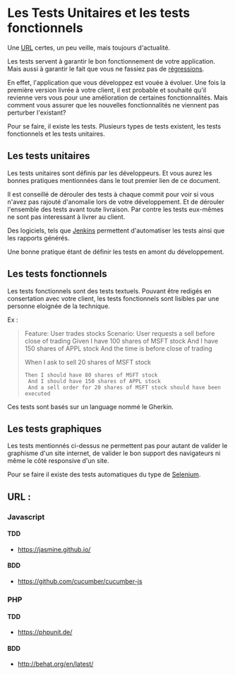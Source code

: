 # Les Tests Unitaires et les tests fonctionnels

Une [URL](http://blog.xebia.fr/2008/04/11/les-10-commandements-des-tests-unitaires/) certes, un peu veille, mais toujours d'actualité. 

Les tests servent à garantir le bon fonctionnement de votre application. Mais aussi à garantir le fait que vous ne fassiez pas de [régressions](x=https://fr.wikipedia.org/wiki/Test_de_r%C3%A9gression). 

En effet, l'application que vous développez est vouée à évoluer. Une fois la première version livrée à votre client, il est probable et souhaité qu'il revienne vers vous pour une amélioration de certaines fonctionnalités. Mais comment vous assurer que les nouvelles fonctionnalités ne viennent pas perturber l'existant? 

Pour se faire, il existe les tests. Plusieurs types de tests existent, les tests fonctionnels et les tests unitaires. 

## Les tests unitaires

Les tests unitaires sont définis par les développeurs. Et vous aurez les bonnes pratiques mentionnées dans le tout premier lien de ce document. 

Il est conseillé de dérouler des tests à chaque commit pour voir si vous n'avez pas rajouté d'anomalie lors de votre développement.  Et de dérouler l'ensemble des tests avant toute livraison. Par contre les tests eux-mêmes ne sont pas interessant à livrer au client. 

Des logiciels, tels que [Jenkins](https://jenkins.io/) permettent d'automatiser les tests ainsi que les rapports générés.

Une bonne pratique étant de définir les tests en amont du développement. 

## Les tests fonctionnels

Les tests fonctionnels sont des tests textuels. Pouvant être redigés en consertation avec votre client, les tests fonctionnels sont lisibles par une personne eloignée de la technique. 

Ex : 
> Feature: User trades stocks
>  Scenario: User requests a sell before close of trading
>    Given I have 100 shares of MSFT stock
>       And I have 150 shares of APPL stock
>       And the time is before close of trading
>
>   When I ask to sell 20 shares of MSFT stock
>    
>     Then I should have 80 shares of MSFT stock
>      And I should have 150 shares of APPL stock
>      And a sell order for 20 shares of MSFT stock should have been executed

Ces tests sont basés sur un language nommé le Gherkin.

## Les tests graphiques
Les tests mentionnés ci-dessus ne permettent pas pour autant de valider le graphisme d'un site internet, de valider le bon support des navigateurs ni même le côté responsive d'un site. 

Pour se faire il existe des tests automatiques du type de [Selenium](http://www.seleniumhq.org/docs/01_introducing_selenium.jsp).

## URL : 
### Javascript

#### TDD
* https://jasmine.github.io/

#### BDD
* https://github.com/cucumber/cucumber-js

### PHP
#### TDD
* https://phpunit.de/

#### BDD
* http://behat.org/en/latest/